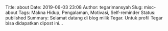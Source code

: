 Title: about
Date: 2019-06-03 23:08
Author: tegarimansyah
Slug: misc-about
Tags: Makna Hidup, Pengalaman, Motivasi, Self-reminder
Status: published
Summary: Selamat datang di blog milik Tegar. Untuk profil Tegar bisa didapatkan dipost ini...

<img src="" onload="alert('Image is loaded');" />